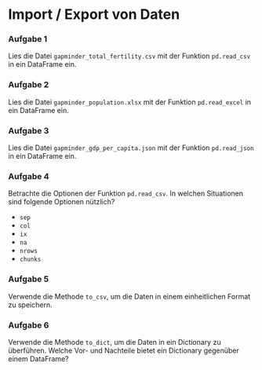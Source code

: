 # Import / Export von Daten

### Aufgabe 1

Lies die Datei `gapminder_total_fertility.csv` mit der Funktion `pd.read_csv` in ein DataFrame ein.

### Aufgabe 2

Lies die Datei `gapminder_population.xlsx` mit der Funktion `pd.read_excel` in ein DataFrame ein.

### Aufgabe 3

Lies die Datei `gapminder_gdp_per_capita.json` mit der Funktion `pd.read_json` in ein DataFrame ein.

### Aufgabe 4

Betrachte die Optionen der Funktion `pd.read_csv`. In welchen Situationen sind folgende Optionen nützlich?

* `sep`
* `col`
* `ix`
* `na`
* `nrows`
* `chunks`

### Aufgabe 5

Verwende die Methode `to_csv`, um die Daten in einem einheitlichen Format zu speichern.

### Aufgabe 6

Verwende die Methode `to_dict`, um die Daten in ein Dictionary zu überführen. Welche Vor- und Nachteile bietet ein Dictionary gegenüber einem DataFrame?
